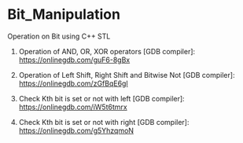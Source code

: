 # Bit_Manipulation
Operation on Bit using C++ STL

1. Operation of AND, OR, XOR operators 
[GDB compiler]: https://onlinegdb.com/guF6-8gBx

2. Operation of Left Shift, Right Shift and Bitwise Not
[GDB compiler]: https://onlinegdb.com/zGfBqE6gl

3. Check Kth bit is set or not with left
[GDB compiler]: https://onlinegdb.com/iW5t6tmrx

4. Check Kth bit is set or not with right
[GDB compiler]: https://onlinegdb.com/g5YhzqmoN